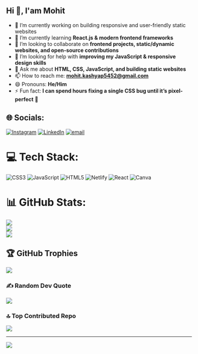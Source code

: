 ## Hi 👋, I'am Mohit


- 🔭 I’m currently working on building responsive and user-friendly static websites
- 🌱 I’m currently learning **React.js & modern frontend frameworks**  
- 👯 I’m looking to collaborate on **frontend projects, static/dynamic websites, and open-source contributions**  
- 🤔 I’m looking for help with **improving my JavaScript & responsive design skills**  
- 💬 Ask me about **HTML, CSS, JavaScript, and building static websites**  
- 📫 How to reach me: **mohit.kashyap5452@gmail.com**  
- 😄 Pronouns: **He/Him**  
- ⚡ Fun fact: **I can spend hours fixing a single CSS bug until it’s pixel-perfect** 🚀  

## 🌐 Socials:
[![Instagram](https://img.shields.io/badge/Instagram-%23E4405F.svg?logo=Instagram&logoColor=white)](https://instagram.com/itz_mohitkashyap9010) [![LinkedIn](https://img.shields.io/badge/LinkedIn-%230077B5.svg?logo=linkedin&logoColor=white)](https://linkedin.com/in/https://www.linkedin.com/in/mohit-kashyap121) [![email](https://img.shields.io/badge/Email-D14836?logo=gmail&logoColor=white)](mailto:mohit.kashyap5452@gmail.com) 

# 💻 Tech Stack:
![CSS3](https://img.shields.io/badge/css3-%231572B6.svg?style=for-the-badge&logo=css3&logoColor=white) ![JavaScript](https://img.shields.io/badge/javascript-%23323330.svg?style=for-the-badge&logo=javascript&logoColor=%23F7DF1E) ![HTML5](https://img.shields.io/badge/html5-%23E34F26.svg?style=for-the-badge&logo=html5&logoColor=white) ![Netlify](https://img.shields.io/badge/netlify-%23000000.svg?style=for-the-badge&logo=netlify&logoColor=#00C7B7) ![React](https://img.shields.io/badge/react-%2320232a.svg?style=for-the-badge&logo=react&logoColor=%2361DAFB) ![Canva](https://img.shields.io/badge/Canva-%2300C4CC.svg?style=for-the-badge&logo=Canva&logoColor=white)
# 📊 GitHub Stats:
![](https://github-readme-stats.vercel.app/api?username=IamMohit100&theme=default&hide_border=false&include_all_commits=false&count_private=false)<br/>
![](https://nirzak-streak-stats.vercel.app/?user=IamMohit100&theme=default&hide_border=false)<br/>
![](https://github-readme-stats.vercel.app/api/top-langs/?username=IamMohit100&theme=default&hide_border=false&include_all_commits=false&count_private=false&layout=compact)

## 🏆 GitHub Trophies
![](https://github-profile-trophy.vercel.app/?username=IamMohit100&theme=radical&no-frame=false&no-bg=true&margin-w=4)

### ✍️ Random Dev Quote
![](https://quotes-github-readme.vercel.app/api?type=horizontal&theme=radical)

### 🔝 Top Contributed Repo
![](https://github-contributor-stats.vercel.app/api?username=IamMohit100&limit=5&theme=dark&combine_all_yearly_contributions=true)

---
[![](https://visitcount.itsvg.in/api?id=IamMohit100&icon=0&color=0)](https://visitcount.itsvg.in)

<!-- Proudly created with GPRM ( https://gprm.itsvg.in ) -->
